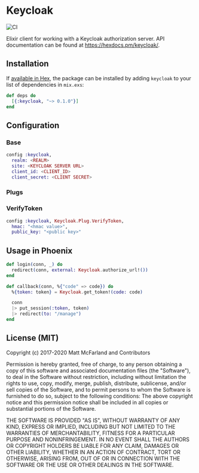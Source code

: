 # Keycloak

![CI](https://github.com/vanetix/elixir-keycloak/workflows/Verify/badge.svg)

Elixir client for working with a Keycloak authorization server. API documentation can be found at https://hexdocs.pm/keycloak/.

## Installation

If [available in Hex](https://hex.pm/docs/publish), the package can be installed
by adding `keycloak` to your list of dependencies in `mix.exs`:

```elixir
def deps do
  [{:keycloak, "~> 0.1.0"}]
end
```

## Configuration

### Base

```elixir
config :keycloak,
  realm: <REALM>
  site: <KEYCLOAK SERVER URL>
  client_id: <CLIENT_ID>
  client_secret: <CLIENT SECRET>
```

### Plugs

### VerifyToken

```elixir
config :keycloak, Keycloak.Plug.VerifyToken,
  hmac: "<hmac value>",
  public_key: "<public key>"
```

## Usage in Phoenix

```elixir
def login(conn, _) do
  redirect(conn, external: Keycloak.authorize_url!())
end

def callback(conn, %{"code" => code}) do
  %{token: token} = Keycloak.get_token!(code: code)

  conn
  |> put_session(:token, token)
  |> redirect(to: "/manage")
end
```

## License (MIT)

Copyright (c) 2017-2020 Matt McFarland and Contributors

Permission is hereby granted, free of charge, to any person obtaining a copy of this software and associated documentation files (the "Software"), to deal in the Software without restriction, including without limitation the rights to use, copy, modify, merge, publish, distribute, sublicense, and/or sell copies of the Software, and to permit persons to whom the Software is furnished to do so, subject to the following conditions: The above copyright notice and this permission notice shall be included in all copies or substantial portions of the Software.

THE SOFTWARE IS PROVIDED "AS IS", WITHOUT WARRANTY OF ANY KIND, EXPRESS OR IMPLIED, INCLUDING BUT NOT LIMITED TO THE WARRANTIES OF MERCHANTABILITY, FITNESS FOR A PARTICULAR PURPOSE AND NONINFRINGEMENT. IN NO EVENT SHALL THE AUTHORS OR COPYRIGHT HOLDERS BE LIABLE FOR ANY CLAIM, DAMAGES OR OTHER LIABILITY, WHETHER IN AN ACTION OF CONTRACT, TORT OR OTHERWISE, ARISING FROM, OUT OF OR IN CONNECTION WITH THE SOFTWARE OR THE USE OR OTHER DEALINGS IN THE SOFTWARE.

